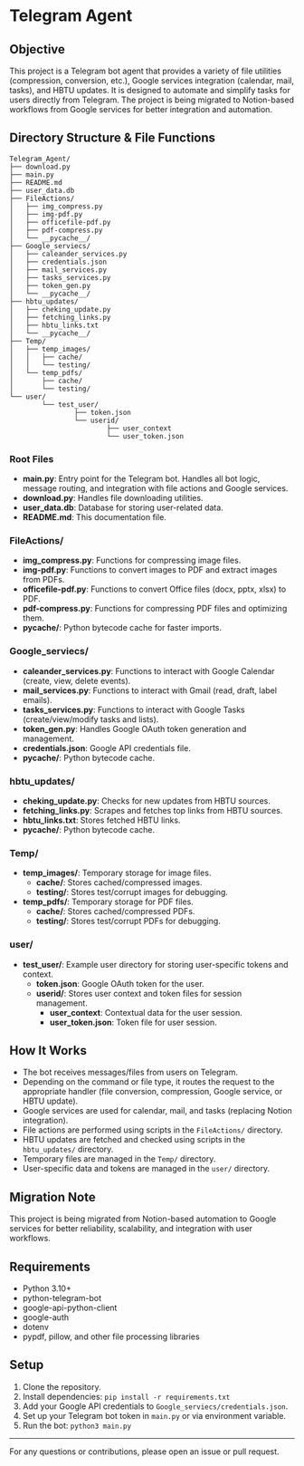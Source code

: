 
# Telegram Agent

## Objective
This project is a Telegram bot agent that provides a variety of file utilities (compression, conversion, etc.), Google services integration (calendar, mail, tasks), and HBTU updates. It is designed to automate and simplify tasks for users directly from Telegram. The project is being migrated to Notion-based workflows from Google services for better integration and automation.

## Directory Structure & File Functions

```
Telegram_Agent/
├── download.py
├── main.py
├── README.md
├── user_data.db
├── FileActions/
│   ├── img_compress.py
│   ├── img-pdf.py
│   ├── officefile-pdf.py
│   ├── pdf-compress.py
│   └── __pycache__/
├── Google_serviecs/
│   ├── caleander_services.py
│   ├── credentials.json
│   ├── mail_services.py
│   ├── tasks_services.py
│   ├── token_gen.py
│   └── __pycache__/
├── hbtu_updates/
│   ├── cheking_update.py
│   ├── fetching_links.py
│   ├── hbtu_links.txt
│   └── __pycache__/
├── Temp/
│   ├── temp_images/
│   │   ├── cache/
│   │   └── testing/
│   └── temp_pdfs/
│       ├── cache/
│       └── testing/
└── user/
		└── test_user/
				├── token.json
				└── userid/
						├── user_context
						└── user_token.json
```

### Root Files
- **main.py**: Entry point for the Telegram bot. Handles all bot logic, message routing, and integration with file actions and Google services.
- **download.py**: Handles file downloading utilities.
- **user_data.db**: Database for storing user-related data.
- **README.md**: This documentation file.

### FileActions/
- **img_compress.py**: Functions for compressing image files.
- **img-pdf.py**: Functions to convert images to PDF and extract images from PDFs.
- **officefile-pdf.py**: Functions to convert Office files (docx, pptx, xlsx) to PDF.
- **pdf-compress.py**: Functions for compressing PDF files and optimizing them.
- **__pycache__/**: Python bytecode cache for faster imports.

### Google_serviecs/
- **caleander_services.py**: Functions to interact with Google Calendar (create, view, delete events).
- **mail_services.py**: Functions to interact with Gmail (read, draft, label emails).
- **tasks_services.py**: Functions to interact with Google Tasks (create/view/modify tasks and lists).
- **token_gen.py**: Handles Google OAuth token generation and management.
- **credentials.json**: Google API credentials file.
- **__pycache__/**: Python bytecode cache.

### hbtu_updates/
- **cheking_update.py**: Checks for new updates from HBTU sources.
- **fetching_links.py**: Scrapes and fetches top links from HBTU sources.
- **hbtu_links.txt**: Stores fetched HBTU links.
- **__pycache__/**: Python bytecode cache.

### Temp/
- **temp_images/**: Temporary storage for image files.
	- **cache/**: Stores cached/compressed images.
	- **testing/**: Stores test/corrupt images for debugging.
- **temp_pdfs/**: Temporary storage for PDF files.
	- **cache/**: Stores cached/compressed PDFs.
	- **testing/**: Stores test/corrupt PDFs for debugging.

### user/
- **test_user/**: Example user directory for storing user-specific tokens and context.
	- **token.json**: Google OAuth token for the user.
	- **userid/**: Stores user context and token files for session management.
		- **user_context**: Contextual data for the user session.
		- **user_token.json**: Token file for user session.

## How It Works
- The bot receives messages/files from users on Telegram.
- Depending on the command or file type, it routes the request to the appropriate handler (file conversion, compression, Google service, or HBTU update).
- Google services are used for calendar, mail, and tasks (replacing Notion integration).
- File actions are performed using scripts in the `FileActions/` directory.
- HBTU updates are fetched and checked using scripts in the `hbtu_updates/` directory.
- Temporary files are managed in the `Temp/` directory.
- User-specific data and tokens are managed in the `user/` directory.

## Migration Note
This project is being migrated from Notion-based automation to Google services for better reliability, scalability, and integration with user workflows.

## Requirements
- Python 3.10+
- python-telegram-bot
- google-api-python-client
- google-auth
- dotenv
- pypdf, pillow, and other file processing libraries

## Setup
1. Clone the repository.
2. Install dependencies: `pip install -r requirements.txt`
3. Add your Google API credentials to `Google_serviecs/credentials.json`.
4. Set up your Telegram bot token in `main.py` or via environment variable.
5. Run the bot: `python3 main.py`

---
For any questions or contributions, please open an issue or pull request.

